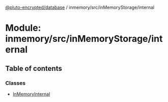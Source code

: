 [@pluto-encrypted/database](../README.md) / inmemory/src/inMemoryStorage/internal

# Module: inmemory/src/inMemoryStorage/internal

## Table of contents

### Classes

- [InMemoryInternal](../classes/inmemory_src_inMemoryStorage_internal.InMemoryInternal.md)
